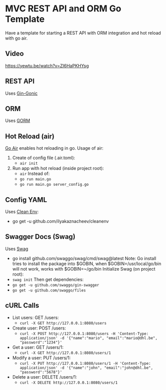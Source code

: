 # MVC REST API and ORM Go Template

Have a template for starting a REST API with ORM integration and hot reload with go air.

## Video

https://yewtu.be/watch?v=ZI6HaPKHYsg

## REST API

Uses [Gin-Gonic](https://gin-gonic.com/docs/)

## ORM

Uses [GORM](https://gorm.io/)

## Hot Reload (air)

[Go Air](https://github.com/cosmtrek/air) enables hot reloading in go.
Usage of air:

1. Create of config file (.air.toml):
   - `air init`
2. Run app with hot reload (inside project root):
   - `air`
     Instead of:
   - `go run main.go`
   - `go run main.go server_config.go`

## Config YAML

Uses [Clean Env](https://github.com/ilyakaznacheev/cleanenv):

- go get -u github.com/ilyakaznacheev/cleanenv

## Swagger Docs (Swag)
Uses [Swag](https://github.com/swaggo/swag#how-to-use-it-with-gin)
- go install github.com/swaggo/swag/cmd/swag@latest
Note: Go install tries to install the package into $GOBIN, when $GOBIN=/usr/local/go/bin will not work, works with $GOBIN=~/go/bin
Initialize Swag (on project root):
- `swag init`
Then get dependencies:
- `go get -u github.com/swaggo/gin-swagger`
- `go get -u github.com/swaggo/files`

## cURL Calls

- List users: GET /users:
  - `curl -X GET http://127.0.0.1:8080/users`
- Create user: POST /users:
  - `curl -X POST http://127.0.0.1:8080/users -H 'Content-Type: application/json' -d '{"name":"mario", "email":"mario@dhl.be", "password":"1234"}'`
- Get a user: GET /users/1:
  - `curl -X GET http://127.0.0.1:8080/users/1`
- Modify a user: PUT /users/1:
  - `curl -X PUT http://127.0.0.1:8080/users/1 -H 'Content-Type: application/json' -d '{"name":"john", "email":"john@dhl.be", "password":"5678"}'`
- Delete a user: DELETE /users/1:
  - `curl -X DELETE http://127.0.0.1:8080/users/1`

